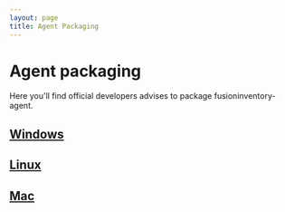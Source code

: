 ```yaml
---
layout: page
title: Agent Packaging
---
```


# Agent packaging

Here you'll find official developers advises to package fusioninventory-agent.

## [Windows](windows.html)

## [Linux](linux.html)

## [Mac](mac.html)
